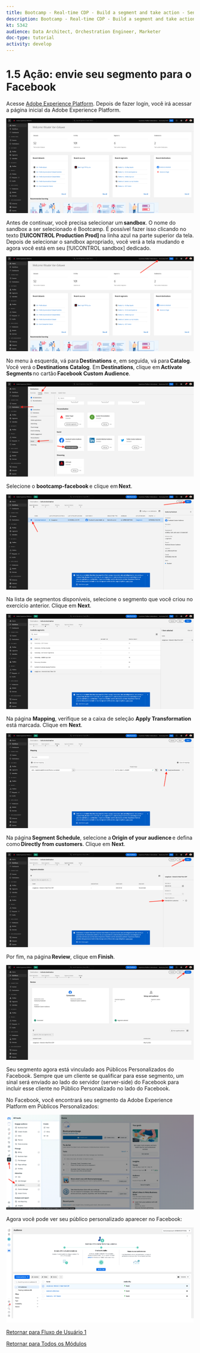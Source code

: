 ```yaml
---
title: Bootcamp - Real-time CDP - Build a segment and take action - Send your segment to DV360 - Brazil
description: Bootcamp - Real-time CDP - Build a segment and take action - Send your segment to DV360 - Brazil
kt: 5342
audience: Data Architect, Orchestration Engineer, Marketer
doc-type: tutorial
activity: develop
---
```

# 1.5 Ação: envie seu segmento para o Facebook

Acesse [Adobe Experience Platform](https://experience.adobe.com/platform). Depois de fazer login, você irá acessar a página inicial da Adobe Experience Platform.

![Data Ingestion](./images/home.png)

Antes de continuar, você precisa selecionar um **sandbox**. O nome do sandbox a ser selecionado é Bootcamp. É possível fazer isso clicando no texto **[!UICONTROL Production Prod]** na linha azul na parte superior da tela. Depois de selecionar o sandbox apropriado, você verá a tela mudando e agora você está em seu [!UICONTROL sandbox] dedicado. 

![Data Ingestion](./images/sb1.png)

No menu à esquerda, vá para **Destinations** e, em seguida, vá para **Catalog**. Você verá o **Destinations Catalog**. Em **Destinations**, clique em **Activate Segments** no cartão **Facebook Custom Audience**. 

![RTCDP](./images/rtcdpgoogleseg.png)

Selecione o **bootcamp-facebook** e clique em **Next**. 

![RTCDP](./images/rtcdpcreatedest2.png)

Na lista de segmentos disponíveis, selecione o segmento que você criou no exercício anterior. Clique em **Next**. 

![RTCDP](./images/rtcdpcreatedest3.png)

Na página **Mapping**, verifique se a caixa de seleção **Apply Transformation** está marcada. Clique em **Next**. 

![RTCDP](./images/rtcdpcreatedest4a.png)

Na página **Segment Schedule**, selecione a **Origin of your audience** e defina como **Directly from customers**. Clique em **Next**. 

![RTCDP](./images/rtcdpcreatedest4.png)

Por fim, na página **Review**, clique em **Finish**. 

![RTCDP](./images/rtcdpcreatedest5.png)

Seu segmento agora está vinculado aos Públicos Personalizados do Facebook. Sempre que um cliente se qualificar para esse segmento, um sinal será enviado ao lado do servidor (server-side) do Facebook para incluir esse cliente no Público Personalizado no lado do Facebook. 

No Facebook, você encontrará seu segmento da Adobe Experience Platform em Públicos Personalizados:

![RTCDP](./images/rtcdpcreatedest5b.png)

Agora você pode ver seu público personalizado aparecer no Facebook:

![RTCDP](./images/rtcdpcreatedest5a.png)

[Retornar para Fluxo de Usuário 1](./uc1.md)

[Retornar para Todos os Módulos](../../overview.md)
